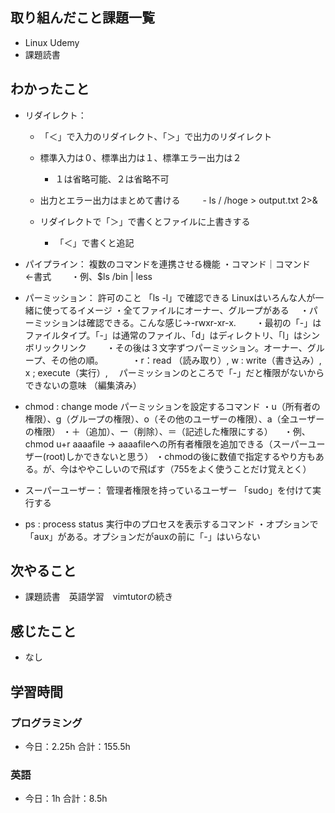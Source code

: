 ## 取り組んだこと課題一覧
- Linux Udemy
- 課題読書
## わかったこと
- リダイレクト：
   
    - 「＜」で入力のリダイレクト、「＞」で出力のリダイレクト
    - 標準入力は０、標準出力は１、標準エラー出力は２
        - １は省略可能、２は省略不可

    - 出力とエラー出力はまとめて書ける
　　          - ls / /hoge > output.txt 2>&
    - リダイレクトで「＞」で書くとファイルに上書きする
　　  
        - 「＜」で書くと追記


- パイプライン：
複数のコマンドを連携させる機能
・コマンド｜コマンド　←書式
　　・例、$ls /bin | less


- パーミッション：
許可のこと 「ls -l」で確認できる
Linuxはいろんな人が一緒に使ってるイメージ
・全てファイルにオーナー、グループがある
　・パーミッションは確認できる。こんな感じ→-rwxr-xr-x.
　　・最初の「-」はファイルタイプ。「-」は通常のファイル、「d」はディレクトリ、「l」はシンボリックリンク
　　・その後は３文字ずつパーミッション。オーナー、グループ、その他の順。
　　　・r：read （読み取り）, w : write（書き込み）, x ; execute（実行）, 　パーミッションのところで「-」だと権限がないからできないの意味 （編集済み） 

- chmod : change mode
パーミッションを設定するコマンド
・u（所有者の権限）、g（グループの権限）、o（その他のユーザーの権限）、a（全ユーザーの権限）
・＋（追加）、ー（削除）、＝（記述した権限にする）
　・例、chmod u+r aaaafile → aaaafileへの所有者権限を追加できる（スーパーユーザー(root)しかできないと思う）
・chmodの後に数値で指定するやり方もある。が、今はややこしいので飛ばす（755をよく使うことだけ覚えとく）

- スーパーユーザー：
管理者権限を持っているユーザー
「sudo」を付けて実行する

- ps : process status
実行中のプロセスを表示するコマンド
・オプションで「aux」がある。オプションだがauxの前に「-」はいらない
## 次やること
- 課題読書　英語学習　vimtutorの続き

## 感じたこと
- なし

## 学習時間
### プログラミング
- 今日：2.25h 合計：155.5h
### 英語
- 今日：1h 合計：8.5h
